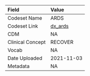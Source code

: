 |Field            |Value      |
|:----------------|:----------|
|Codeset Name     |ARDS       |
|Codeset Link     |[dx_ards](https://github.com/PEDSnet/Variable-Dictionary/blob/main/condition/dx_ards.csv)|
|CDM              |NA         |
|Clinical Concept |RECOVER    |
|Vocab            |NA         |
|Date Uploaded    |2021-11-03 |
|Metadata         |NA         |
